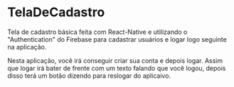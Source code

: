 # TelaDeCadastro
Tela de cadastro básica feita com React-Native e utilizando o "Authentication" do Firebase para cadastrar usuários e logar logo seguinte na aplicação.

Nesta aplicação, você irá conseguir criar sua conta e depois logar. Assim que logar irá bater de frente com um texto falando que você logou, depois disso terá um botão dizendo para reslogar do aplicaivo.
